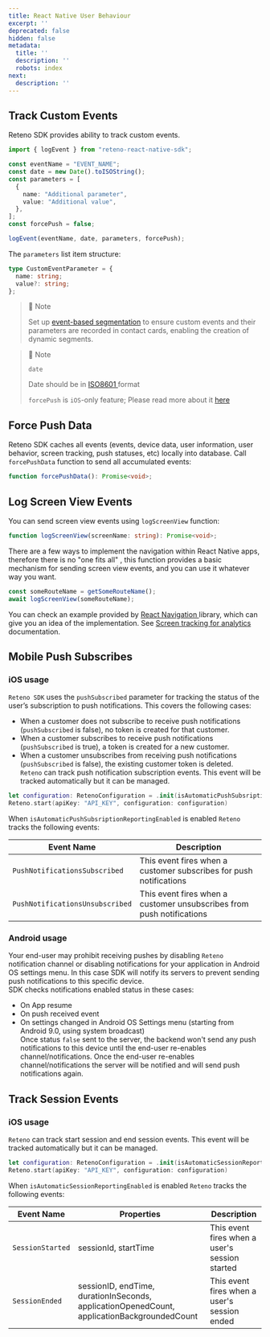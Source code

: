 ```yaml
---
title: React Native User Behaviour
excerpt: ''
deprecated: false
hidden: false
metadata:
  title: ''
  description: ''
  robots: index
next:
  description: ''
---
```

## Track Custom Events

Reteno SDK provides ability to track custom events.

```typescript
import { logEvent } from "reteno-react-native-sdk";

const eventName = "EVENT_NAME";
const date = new Date().toISOString();
const parameters = [
  {
    name: "Additional parameter",
    value: "Additional value",
  },
];
const forcePush = false;

logEvent(eventName, date, parameters, forcePush);
```

The `parameters` list item structure:

```typescript
type CustomEventParameter = {
  name: string;
  value?: string;
};
```

> 📘 Note
>
> Set up [event-based segmentation](https://docs.yespo.io/docs/segmentation-by-events) to ensure custom events and their parameters are recorded in contact cards, enabling the creation of dynamic segments.

> 📘 Note
>
> `date`
>
> Date should be in <a rel="nofollow" href="https://en.wikipedia.org/wiki/ISO_8601"> ISO8601 </a> format
>
> `forcePush` is `iOS`-only feature; Please read more about it <a rel="nofollow" href="https://github.com/reteno-com/reteno-mobile-ios-sdk/blob/b8a9c60da9a41dc7cb22260b6ef8e5a842752b5e/Reteno/Sources/Core/Reteno.swift#L47"> here </a>

## Force Push Data

Reteno SDK caches all events (events, device data, user information, user behavior, screen tracking, push statuses, etc) locally into database. Call `forcePushData` function to send all accumulated events:

```typescript
function forcePushData(): Promise<void>;
```

## Log Screen View Events

You can send screen view events using `logScreenView` function:

```typescript
function logScreenView(screenName: string): Promise<void>;
```

There are a few ways to implement the navigation within React Native apps, therefore there is no "one fits all" , this function provides a basic mechanism for sending screen view events, and you can use it whatever way you want.

```typescript
const someRouteName = getSomeRouteName();
await logScreenView(someRouteName);
```

You can check an example provided by <a rel="nofollow" href="https://reactnavigation.org/"> React Navigation </a> library, which can give you an idea of the implementation. See <a rel="nofollow" href="https://reactnavigation.org/docs/screen-tracking/"> Screen tracking for analytics </a> documentation.

## Mobile Push Subscribes

### iOS usage

`Reteno SDK` uses the `pushSubscribed` parameter for tracking the status of the user’s subscription to push notifications. This covers the following cases:

* When a customer does not subscribe to receive push notifications (`pushSubscribed` is false), no token is created for that customer.
* When a customer subscribes to receive push notifications (`pushSubscribed` is true), a token is created for a new customer.
* When a customer unsubscribes from receiving push notifications (`pushSubscribed` is false), the existing customer token is deleted.\
  `Reteno` can track push notification subscription events. This event will be tracked automatically but it can be managed.

```swift
let configuration: RetenoConfiguration = .init(isAutomaticPushSubsriptionReportingEnabled: true)
Reteno.start(apiKey: "API_KEY", configuration: configuration)
```

When `isAutomaticPushSubsriptionReportingEnabled` is enabled `Reteno` tracks the following events:

| Event Name                      | Description                                                           |
| ------------------------------- | --------------------------------------------------------------------- |
| `PushNotificationsSubscribed`   | This event fires when a customer subscribes for push notifications    |
| `PushNotificationsUnsubscribed` | This event fires when a customer unsubscribes from push notifications |

### Android usage

Your end-user may prohibit receiving pushes by disabling `Reteno` notification channel or disabling notifications for your application in Android OS settings menu. In this case SDK will notify its servers to prevent sending push notifications to this specific device.\
SDK checks notifications enabled status in these cases:

* On App resume
* On push received event
* On settings changed in Android OS Settings menu (starting from Android 9.0, using system broadcast)\
  Once status `false` sent to the server, the backend won't send any push notifications to this device until the end-user re-enables channel/notifications. Once the end-user re-enables channel/notifications the server will be notified and will send push notifications again.

## Track Session Events

### iOS usage

`Reteno` can track start session and end session events. This event will be tracked automatically but it can be managed.

```swift
let configuration: RetenoConfiguration = .init(isAutomaticSessionReportingEnabled: true)
Reteno.start(apiKey: "API_KEY", configuration: configuration)
```

When `isAutomaticSessionReportingEnabled` is enabled `Reteno` tracks the following events:

| Event Name       | Properties                                                                                  | Description                                    |
| ---------------- | ------------------------------------------------------------------------------------------- | ---------------------------------------------- |
| `SessionStarted` | sessionId, startTime                                                                        | This event fires when a user's session started |
| `SessionEnded`   | sessionID, endTime, durationInSeconds, applicationOpenedCount, applicationBackgroundedCount | This event fires when a user's session ended   |
